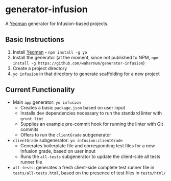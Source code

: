 # generator-infusion

A [Yeoman](http://yeoman.io/) generator for Infusion-based projects.

## Basic Instructions

1. Install [Yeoman](http://yeoman.io/) - `npm install -g yo`
2. Install the generator (at the moment, since not published to NPM, `npm install -g https://github.com/waharnum/generator-infusion`)
3. Create a project directory
4. `yo infusion` in that directory to generate scaffolding for a new project

## Current Functionality

* Main `app` generator: `yo infusion`
  * Creates a basic `package.json` based on user input
  * Installs dev dependencies necessary to run the standard linter with `grunt lint`
  * Supplies an example pre-commit hook for running the linter with Git commits
  * Offers to run the `clientGrade` subgenerator
* `clientGrade` subgenerator: `yo infusion:clientGrade`
  * Generates boilerplate file and corresponding test files for a new Infusion grade, based on user input
  * Runs the `all-tests` subgenerator to update the client-side all tests runner file
* `all-tests`: generates a fresh client-side complete test runner file in `tests/all-tests.html`, based on the presence of test files in `tests/html/`
